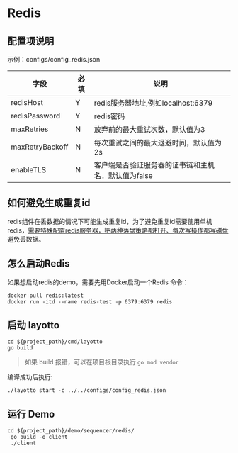 # Redis

## 配置项说明
示例：configs/config_redis.json

| 字段 | 必填 | 说明 |
| --- | --- | --- |
| redisHost | Y | redis服务器地址,例如localhost:6379 |
| redisPassword | Y | redis密码 |
|maxRetries|N| 放弃前的最大重试次数，默认值为3|
|maxRetryBackoff|N|  每次重试之间的最大退避时间，默认值为2s |
|enableTLS |N| 客户端是否验证服务器的证书链和主机名，默认值为false|

## 如何避免生成重复id
redis组件在丢数据的情况下可能生成重复id，为了避免重复id需要使用单机redis，[需要特殊配置redis服务器，把两种落盘策略都打开、每次写操作都写磁盘](https://redis.io/topics/persistence) 避免丢数据。

## 怎么启动Redis
如果想启动redis的demo，需要先用Docker启动一个Redis
命令：

```shell
docker pull redis:latest
docker run -itd --name redis-test -p 6379:6379 redis
```

## 启动 layotto

````shell
cd ${project_path}/cmd/layotto
go build
````

>如果 build 报错，可以在项目根目录执行 `go mod vendor`

编译成功后执行:

````shell
./layotto start -c ../../configs/config_redis.json
````

## 运行 Demo

````shell
cd ${project_path}/demo/sequencer/redis/
 go build -o client
 ./client
````